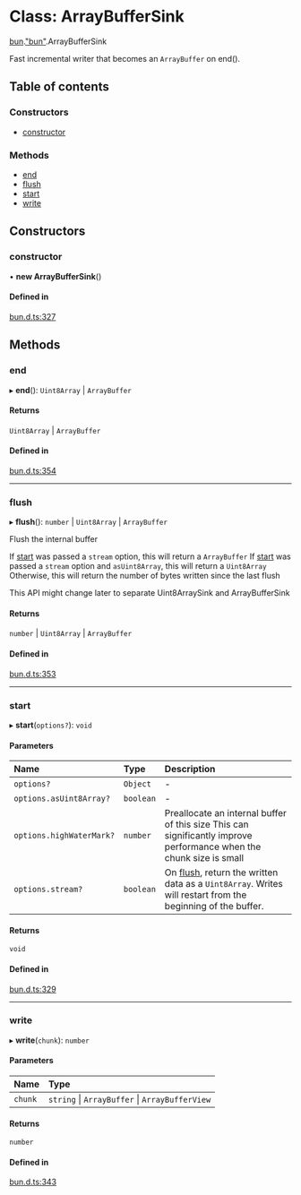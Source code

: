 # Class: ArrayBufferSink

[bun](../modules/bun.md).["bun"](../modules/bun._bun_.md).ArrayBufferSink

Fast incremental writer that becomes an `ArrayBuffer` on end().

## Table of contents

### Constructors

- [constructor](bun._bun_.ArrayBufferSink.md#constructor)

### Methods

- [end](bun._bun_.ArrayBufferSink.md#end)
- [flush](bun._bun_.ArrayBufferSink.md#flush)
- [start](bun._bun_.ArrayBufferSink.md#start)
- [write](bun._bun_.ArrayBufferSink.md#write)

## Constructors

### constructor

• **new ArrayBufferSink**()

#### Defined in

[bun.d.ts:327](https://github.com/goodcodedev/bun-types/blob/8bd1b3a/bun.d.ts#L327)

## Methods

### end

▸ **end**(): `Uint8Array` \| `ArrayBuffer`

#### Returns

`Uint8Array` \| `ArrayBuffer`

#### Defined in

[bun.d.ts:354](https://github.com/goodcodedev/bun-types/blob/8bd1b3a/bun.d.ts#L354)

___

### flush

▸ **flush**(): `number` \| `Uint8Array` \| `ArrayBuffer`

Flush the internal buffer

If [start](bun._bun_.ArrayBufferSink.md#start) was passed a `stream` option, this will return a `ArrayBuffer`
If [start](bun._bun_.ArrayBufferSink.md#start) was passed a `stream` option and `asUint8Array`, this will return a `Uint8Array`
Otherwise, this will return the number of bytes written since the last flush

This API might change later to separate Uint8ArraySink and ArrayBufferSink

#### Returns

`number` \| `Uint8Array` \| `ArrayBuffer`

#### Defined in

[bun.d.ts:353](https://github.com/goodcodedev/bun-types/blob/8bd1b3a/bun.d.ts#L353)

___

### start

▸ **start**(`options?`): `void`

#### Parameters

| Name | Type | Description |
| :------ | :------ | :------ |
| `options?` | `Object` | - |
| `options.asUint8Array?` | `boolean` | - |
| `options.highWaterMark?` | `number` | Preallocate an internal buffer of this size This can significantly improve performance when the chunk size is small |
| `options.stream?` | `boolean` | On [flush](bun._bun_.ArrayBufferSink.md#flush), return the written data as a `Uint8Array`. Writes will restart from the beginning of the buffer. |

#### Returns

`void`

#### Defined in

[bun.d.ts:329](https://github.com/goodcodedev/bun-types/blob/8bd1b3a/bun.d.ts#L329)

___

### write

▸ **write**(`chunk`): `number`

#### Parameters

| Name | Type |
| :------ | :------ |
| `chunk` | `string` \| `ArrayBuffer` \| `ArrayBufferView` |

#### Returns

`number`

#### Defined in

[bun.d.ts:343](https://github.com/goodcodedev/bun-types/blob/8bd1b3a/bun.d.ts#L343)
